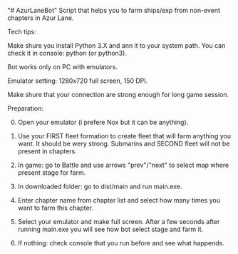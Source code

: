 "# AzurLaneBot" 
Script that helps you to farm ships/exp from non-event chapters in Azur Lane.

Tech tips:

Make shure you install Python 3.X and ann it to your system path. You can check it in console: python (or python3).

Bot works only on PC with emulators.

Emulator setting: 1280x720 full screen, 150 DPI.

Make shure that your connection are strong enough for long game session.

Preparation:

0. Open your emulator (i prefere Nox but it can be anything).

1. Use your FIRST fleet formation to create fleet that will farm anything you want. It should be wery strong. Submarins and SECOND fleet will not be present in chapters.

2. In game: go to Battle and use arrows "prev"/"next" to select map where present stage for farm.

3. In downloaded folder: go to dist/main and run main.exe.

4. Enter chapter name from chapter list and select how many times you want to farm this chapter.

5. Select your emulator and make full screen. After a few seconds after running main.exe you will see how bot select stage and farm it.

6. If nothing: check console that you run before and see what happends.
